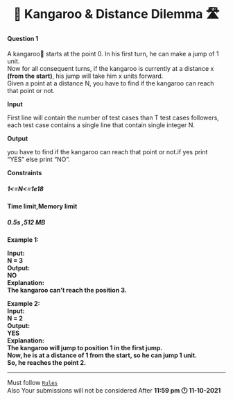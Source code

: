<h1 align="Center">🦘 Kangaroo & Distance Dilemma 🛣️</h1>
<h4>Question 1</h4>

A kangaroo🦘 starts at the point 0. In his first turn, he can make a jump of 1 unit. <br>
Now for all consequent turns, if the kangaroo is currently at a distance x <strong>(from the start)</strong>, his jump will take him x units forward. <br>
Given a point at a distance N, you have to find if the kangaroo can reach that point or not.
<br>

<strong>Input</strong>

First line will contain the number of test cases than T test cases followers, each test case contains a single line that contain single integer N.

<strong>Output</strong>

you have to find if the kangaroo can reach that point or not.if yes print “YES” else print “NO”.

<strong>Constraints</strong>
<h5>1<=N<=1e18</h5>

<strong>Time limit,Memory limit</strong>
<h5> 0.5s ,512 MB </h5>

<strong>Example 1:

Input:<br>
N = 3<br>
Output:<br>
NO<br>
Explanation:<br>
The kangaroo can't reach the position 3.<br>


Example 2:<br>
Input:<br>
N = 2<br>
Output:<br>
YES<br>
Explanation:<br>
The kangaroo will jump to position 1 in the first jump.<br>
Now, he is at a distance of 1 from the start, so he can jump 1 unit.<br>
So, he reaches the point 2.<br>

</strong>
<hr>

Must follow [`Rules`](https://github.com/dscuietkuk/Commit-Ur-Code/#-rules-you-should-follow-%EF%B8%8F-)
<br>
Also Your submissions will not be considered After <strong>11:59 pm 🕛 11-10-2021 </strong>

